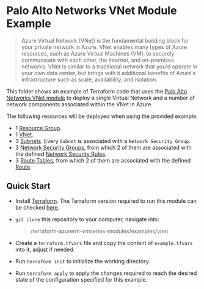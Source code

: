 # Palo Alto Networks VNet Module Example

>Azure Virtual Network (VNet) is the fundamental building block for your private network in Azure. VNet enables many types of Azure resources, such as Azure Virtual Machines (VM), to securely communicate with each other, the internet, and on-premises networks. VNet is similar to a traditional network that you'd operate in your own data center, but brings with it additional benefits of Azure's infrastructure such as scale, availability, and isolation.

This folder shows an example of Terraform code that uses the [Palo Alto Networks VNet module](https://github.com/PaloAltoNetworks/terraform-azurerm-vmseries-modules/tree/develop/modules/vnet) to deploy a single Virtual Network and a number of network components associated within the VNet in Azure. 

The following resources will be deployed when using the provided example:
* 1 [Resource Group](https://docs.microsoft.com/en-us/azure/azure-resource-manager/management/manage-resource-groups-portal#what-is-a-resource-group).
* 1 [VNet](https://docs.microsoft.com/en-us/azure/virtual-network/virtual-networks-overview).
* 3 [Subnets](https://docs.microsoft.com/en-us/azure/virtual-network/virtual-network-manage-subnet). Every `Subnet` is associated with a `Network Security Group`.
* 3 [Network Security Groups](https://docs.microsoft.com/en-us/azure/virtual-network/network-security-groups-overview), from which 2 of them are associated with the defined [Network Security Rules](https://docs.microsoft.com/en-us/azure/virtual-network/network-security-groups-overview#security-rules).
* 3 [Route Tables](https://docs.microsoft.com/en-us/azure/virtual-network/manage-route-table), from which 2 of them are associated with the defined [Route](https://docs.microsoft.com/en-us/azure/virtual-network/manage-route-table#create-a-route).

## Quick Start

* Install [Terraform](https://www.terraform.io/). The Terraform version required to run this module can be checked [here](./versions.tf).
* `git clone` this repository to your computer, navigate into:

    >/terraform-azurerm-vmseries-modules/examples/vnet

* Create a `terraform.tfvars` file and copy the content of `example.tfvars` into it, adjust if needed.
* Run `terraform init` to initialize the working directory.
* Run `terraform apply` to apply the changes required to reach the desired state of the configuration specified for this example.
